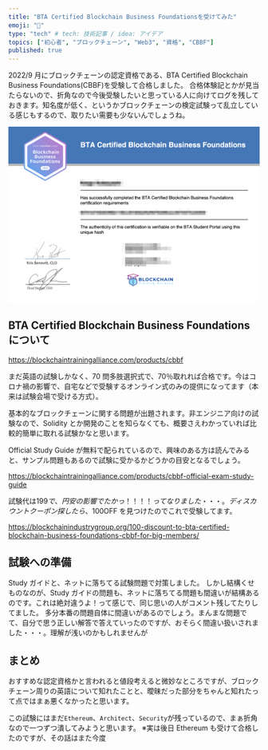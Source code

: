 ```yaml
---
title: "BTA Certified Blockchain Business Foundationsを受けてみた"
emoji: "📘"
type: "tech" # tech: 技術記事 / idea: アイデア
topics: ["初心者", "ブロックチェーン", "Web3", "資格", "CBBF"]
published: true
---
```


2022/9 月にブロックチェーンの認定資格である、BTA Certified Blockchain Business Foundations(CBBF)を受験して合格しました。
合格体験記とかが見当たらないので、折角なので今後受験したいと思っている人に向けてログを残しておきます。知名度が低く、というかブロックチェーンの検定試験って乱立している感じもするので、取りたい需要も少ないんでしょうね。

![certificate-image](/images/001/certificate.png)

## BTA Certified Blockchain Business Foundations について

https://blockchaintrainingalliance.com/products/cbbf

まだ英語の試験しかなく、70 問多肢選択式で、70％取れれば合格です。今はコロナ禍の影響で、自宅などで受験するオンライン式のみの提供になってます（本来は試験会場で受ける方式）。

基本的なブロックチェーンに関する問題が出題されます。非エンジニア向けの試験なので、Solidity とか開発のことを知らなくても、概要さえわかっていれば比較的簡単に取れる試験かなと思います。

Official Study Guide が無料で配られているので、興味のある方は読んでみると、サンプル問題もあるので試験に受かるかどうかの目安となるでしょう。

https://blockchaintrainingalliance.com/products/cbbf-official-exam-study-guide

試験代は$199 で、円安の影響でたかっ！！！！ってなりました・・・。ディスカウントクーポン探したら、$100OFF を見つけたのでこれで受験してます。

https://blockchainindustrygroup.org/100-discount-to-bta-certified-blockchain-business-foundations-cbbf-for-big-members/

## 試験への準備

Study ガイドと、ネットに落ちてる試験問題で対策しました。
しかし結構くせものなのが、Study ガイドの問題も、ネットに落ちてる問題も間違いが結構あるのです。これは絶対違うよ！って感じで、同じ思いの人がコメント残してたりしてました。
多分本番の問題自体に間違いがあるのでしょう。まんまな問題でて、自分で思う正しい解答で答えていったのですが、おそらく間違い扱いされました・・・。理解が浅いのかもしれませんが

## まとめ

おすすめな認定資格かと言われると値段考えると微妙なところですが、ブロックチェーン周りの英語について知れたことと、曖昧だった部分をちゃんと知れたって点ではまぁ悪くなかったと思います。

この試験にはまだ`Ethereum`、`Architect`、`Security`が残っているので、まぁ折角なので一つずつ潰してみようと思います。
※実は後日 Ethereum も受けて合格したのですが、その話はまた今度
